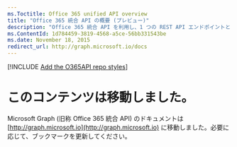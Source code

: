 ```yaml
---
ms.Toctitle: Office 365 unified API overview 
title: "Office 365 統合 API の概要 (プレビュー)"
description: "Office 365 統合 API を利用し、1 つの REST API エンドポイントと 1 つの認証フローからリソースにアクセスします。"
ms.ContentId: 1d784459-3819-4568-a5ce-56bb331543be
ms.date: November 18, 2015
redirect_url: http://graph.microsoft.io/docs
---
```

[!INCLUDE [Add the O365API repo styles](../includes/controls/addo365apistyles.xml)]


# このコンテンツは移動しました。

Microsoft Graph (旧称 Office 365 統合 API) のドキュメントは [http://graph.microsoft.io](http://graph.microsoft.io) に移動しました。必要に応じて、ブックマークを更新してください。